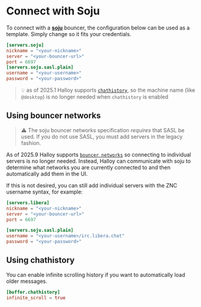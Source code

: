 # Connect with Soju

To connect with a [**soju**](https://soju.im/) bouncer, the configuration below can be used as a template. Simply change so it fits your credentials.

```toml
[servers.soju]
nickname = "<your-nickname>"
server = "<your-bouncer-url>"
port = 6697
[servers.soju.sasl.plain]
username = "<your-username>"
password = "<your-password>"
```

> 💡  as of 2025.1 Halloy supports [`chathistory`](../configuration/servers/index.md#chathistory), so the machine name (like `@desktop`) is no longer needed when `chathistory` is enabled

## Using bouncer networks

> ⚠️  The soju bouncer networks specification *requires* that SASL be used. If you do not use SASL, you must add servers in the legacy fashion.

As of 2025.9 Halloy supports [`bouncer networks`](https://codeberg.org/emersion/soju/src/branch/master/doc/ext/bouncer-networks.md) so connecting to individual servers is no longer needed. Instead, Halloy can communicate with soju to determine what networks you are currently connected to and then automatically add them in the UI.

If this is not desired, you can still add individual servers with the ZNC username syntax, for example:

```toml
[servers.libera]
nickname = "<your-nickname>"
server = "<your-bouncer-url>"
port = 6697

[servers.soju.sasl.plain]
username = "<your-username>/irc.libera.chat"
password = "<your-password>"
```

## Using chathistory

You can enable infinite scrolling history if you want to automatically load older messages.

```toml
[buffer.chathistory]
infinite_scroll = true
```
